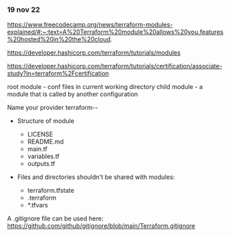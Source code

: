 
### 19 nov 22

https://www.freecodecamp.org/news/terraform-modules-explained/#:~:text=A%20Terraform%20module%20allows%20you,features%20hosted%20in%20the%20cloud.

https://developer.hashicorp.com/terraform/tutorials/modules

https://developer.hashicorp.com/terraform/tutorials/certification/associate-study?in=terraform%2Fcertification



root module - conf files in current working directory 
child module - a module that is called by another configuration

Name your provider terraform-<PROVIDER>-<NAME>


* Structure of module
    * LICENSE
    * README.md
    * main.tf
    * variables.tf
    * outputs.tf

* Files and directories shouldn't be shared with modules: 
    * terraform.tfstate 
    * .terraform 
    * *.tfvars 

A .gitignore file can be used here: https://github.com/github/gitignore/blob/main/Terraform.gitignore

